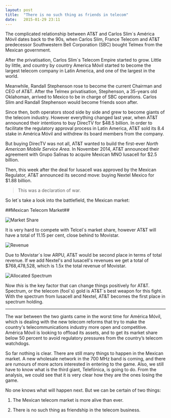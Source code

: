 ```yaml
---
layout: post
title:  "There is no such thing as friends in telecom"
date:   2015-01-29 23:11  
---
```


The complicated relationship between AT&T and Carlos Slim´s América Móvil dates back to the 90s, when Carlos Slim, France Telecom and AT&T predecessor Southwestern Bell Corporation (SBC) bought Telmex from the Mexican government.

After the privatisation, Carlos Slim´s Telecom Empire started to grow. Little by little, and country by country America Móvil started to become the largest telecom company in Latin America, and one of the largest in the world. 

Meanwhile, Randall Stephenson rose to become the current Chairman and CEO of AT&T. After the Telmex privatisation, Stephenson, a 35-years old Oklahoman, arrived to Mexico to be in charge of SBC operations. Carlos Slim and Randall Stephenson would become friends soon after.

Since then, both operators stood side by side and grew to become giants of the telecom industry. However everything changed last year, when AT&T announced their intentions to buy DirecTV for $48.5 billion. In order to facilitate the regulatory approval process in Latin America, AT&T sold its 8.4 stake in América Móvil and withdrew its board members from the company.

But buying DirecTV was not all, AT&T wanted to build the first-ever *North American Mobile Service Area.* In November 2014, AT&T announced their agreement with Grupo Salinas to acquire Mexican MNO Iusacell for $2.5 billion. 

Then, this week after the deal for Iusacell was approved by the Mexican Regulator, AT&T announced its second move: buying Nextel Mexico for $1.88 billion. 

 >This was a declaration of war.

So let´s take a look into the battlefield, the Mexican market:

##Mexican Telecom Market##

![Market Share](http://i.imgur.com/5Xme7xN.png)

It is very hard to compete with Telcel´s market share, however AT&T will have a total of 11.15 per cent, close behind to Movistar.

![Revenue](http://i.imgur.com/Ien5XDZ.png)

Due to Movistar´s low ARPU, AT&T would be second place in terms of total revenue. If we add Nextel's and Iusacell's revenues we get a total of $768,478,528, which is 1.5x the total revenue of Movistar.

![Allocated Spectrum](http://i.imgur.com/30nj0GH.png)

Now *this* is the key factor that can change things positively for AT&T. Spectrum, or the telecom (fool´s) gold is AT&T´s best weapon for this fight. With the spectrum from Iusacell and Nextel, AT&T becomes the first place in spectrum holding. 

---

The war between the two giants came in the worst time for América Móvil, which is dealing with the new telecom reforms that try to make the country's telecommunications industry more open and competitive. América Móvil is looking to offload its assets, and to get its market share below 50 percent to avoid regulatory pressures from the country’s telecom watchdogs.

So far nothing is clear. There are still many things to happen in the Mexican market. A new wholesale network in the 700 MHz band is coming, and there are rumours of more actors interested in entering to the game. Also, we still have to know what is the third giant, Telefónica, is going to do. From the analysis, we could see that it is very clear how they are the ones losing the game.

No one knows what will happen next. But we can be certain of two things:

1. The Mexican telecom market is more alive than ever. 

2. There is no such thing as friendship in the telecom business.

